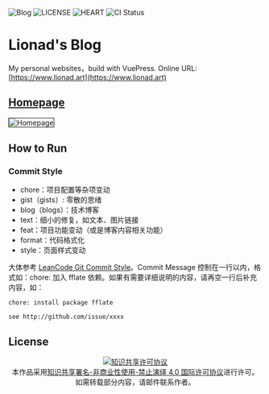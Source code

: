 ![Blog](https://img.shields.io/badge/Lionad--Guirotar-Blog-blueviolet)
![LICENSE](https://img.shields.io/badge/license-CC--BY--NC--CD--4.0-blue)
![HEART](https://img.shields.io/badge/made%20with-%E2%9D%A4-red)
![CI Status](https://github.com/Lionad-Morotar/blog/actions/workflows/ci-on-master.yml/badge.svg?branch=master)

# Lionad's Blog

My personal websites，build with VuePress. Online URL: [https://www.lionad.art](https://www.lionad.art)

## [Homepage](https://codepen.io/cmykpixels/pen/akYxmW)

<img src="https://mgear-image.oss-cn-shanghai.aliyuncs.com/assets/home.png" alt="Homepage" style="border: 1px solid" />

## How to Run

### Commit Style

* chore：项目配置等杂项变动
* gist（gists）: 零散的思绪
* blog（blogs）：技术博客
* text：细小的修复，如文本、图片链接
* feat：项目功能变动（或是博客内容相关功能）
* format：代码格式化
* style：页面样式变动

大体参考 [LeanCode Git Commit Style](https://open.leancloud.cn/git-commit-message/)。Commit Message 控制在一行以内，格式如：chore: 加入 fflate 依赖。如果有需要详细说明的内容，请再空一行后补充内容，如：

```
chore: install package fflate

see http://github.com/issue/xxxx
```

## License

<center>
<a rel="license" href="http://creativecommons.org/licenses/by-nc-nd/4.0/"><img alt="知识共享许可协议" style="border-width:0" src="https://i.creativecommons.org/l/by-nc-nd/4.0/88x31.png" /></a>
<br />
本作品采用<a rel="license" href="http://creativecommons.org/licenses/by-nc-nd/4.0/">知识共享署名-非商业性使用-禁止演绎 4.0 国际许可协议</a>进行许可。
<br />
如需转载部分内容，请邮件联系作者。
</center>
